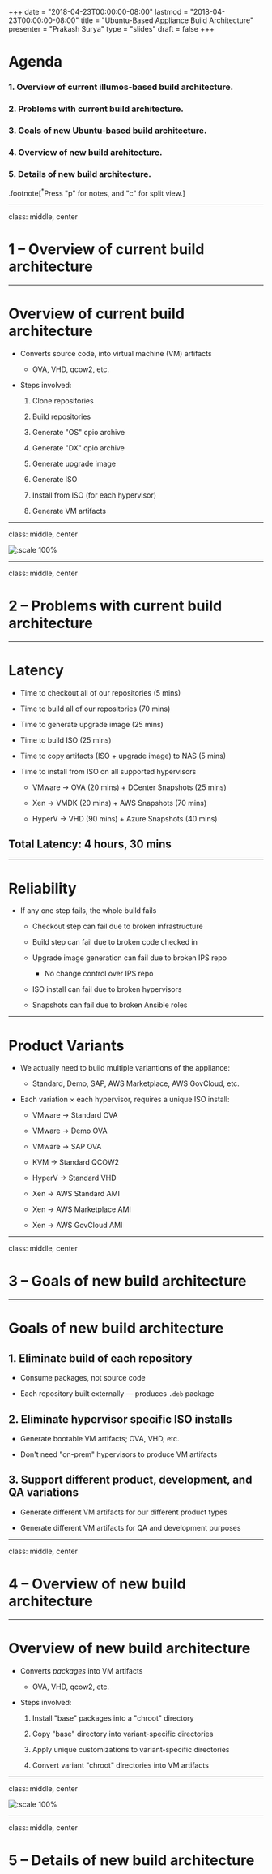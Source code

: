 +++
date = "2018-04-23T00:00:00-08:00"
lastmod = "2018-04-23T00:00:00-08:00"
title = "Ubuntu-Based Appliance Build Architecture"
presenter = "Prakash Surya"
type = "slides"
draft = false
+++

# Agenda

### 1. Overview of current illumos-based build architecture.

### 2. Problems with current build architecture.

### 3. Goals of new Ubuntu-based build architecture.

### 4. Overview of new build architecture.

### 5. Details of new build architecture.

.footnote[<sup>\*</sup>Press "p" for notes, and "c" for split view.]

---

class: middle, center

# 1 &ndash; Overview of current build architecture

---

# Overview of current build architecture

 - Converts source code, into virtual machine (VM) artifacts

    - OVA, VHD, qcow2, etc.

 - Steps involved:

    1. Clone repositories

    2. Build repositories

    3. Generate "OS" cpio archive

    4. Generate "DX" cpio archive

    5. Generate upgrade image

    6. Generate ISO

    7. Install from ISO (for each hypervisor)

    8. Generate VM artifacts

---

class: middle, center

![:scale 100%](overview-of-current-architecture.svg)

---

class: middle, center

# 2 &ndash; Problems with current build architecture

---

# Latency

 - Time to checkout all of our repositories (5 mins)

 - Time to build all of our repositories (70 mins)

 - Time to generate upgrade image (25 mins)

 - Time to build ISO (25 mins)

 - Time to copy artifacts (ISO + upgrade image) to NAS (5 mins)

 - Time to install from ISO on all supported hypervisors

    - VMware &rarr; OVA (20 mins) + DCenter Snapshots (25 mins)

    - Xen &rarr; VMDK (20 mins) + AWS Snapshots (70 mins)

    - HyperV &rarr; VHD (90 mins) + Azure Snapshots (40 mins)

## Total Latency: 4 hours, 30 mins

---

# Reliability

 - If any one step fails, the whole build fails

    - Checkout step can fail due to broken infrastructure

    - Build step can fail due to broken code checked in

    - Upgrade image generation can fail due to broken IPS repo

       - No change control over IPS repo

    - ISO install can fail due to broken hypervisors

    - Snapshots can fail due to broken Ansible roles
---

# Product Variants

 - We actually need to build multiple variantions of the appliance:

    - Standard, Demo, SAP, AWS Marketplace, AWS GovCloud, etc.

 - Each variation &times; each hypervisor, requires a unique ISO install:

    - VMware &rarr; Standard OVA

    - VMware &rarr; Demo OVA

    - VMware &rarr; SAP OVA

    - KVM &rarr; Standard QCOW2

    - HyperV &rarr; Standard VHD

    - Xen &rarr; AWS Standard AMI

    - Xen &rarr; AWS Marketplace AMI

    - Xen &rarr; AWS GovCloud AMI

---

class: middle, center

# 3 &ndash; Goals of new build architecture

---

# Goals of new build architecture

## 1. Eliminate build of each repository

  - Consume packages, not source code

  - Each repository built externally &mdash; produces `.deb` package

## 2. Eliminate hypervisor specific ISO installs

 - Generate bootable VM artifacts; OVA, VHD, etc.

 - Don't need "on-prem" hypervisors to produce VM artifacts

## 3. Support different product, development, and QA variations

 - Generate different VM artifacts for our different product types

 - Generate different VM artifacts for QA and development purposes

---

class: middle, center

# 4 &ndash; Overview of new build architecture

---

# Overview of new build architecture

 - Converts *packages* into VM artifacts

    - OVA, VHD, qcow2, etc.

 - Steps involved:

    1. Install "base" packages into a "chroot" directory

    2. Copy "base" directory into variant-specific directories

    3. Apply unique customizations to variant-specific directories

    4. Convert variant "chroot" directories into VM artifacts

---

class: middle, center

![:scale 100%](overview-of-new-architecture.svg)

---

class: middle, center

# 5 &ndash; Details of new build architecture
